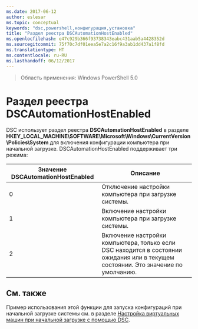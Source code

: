 ```yaml
---
ms.date: 2017-06-12
author: eslesar
ms.topic: conceptual
keywords: "dsc,powershell,конфигурация,установка"
title: "Раздел реестра DSCAutomationHostEnabled"
ms.openlocfilehash: e47c929b366f93738343eabc431aab5a4428352d
ms.sourcegitcommit: 75f70c7df01eea5e7a2c16f9a3ab1dd437a1f8fd
ms.translationtype: HT
ms.contentlocale: ru-RU
ms.lasthandoff: 06/12/2017
---
```

>Область применения: Windows PowerShell 5.0

# <a name="dscautomationhostenabled-registry-key"></a>Раздел реестра DSCAutomationHostEnabled

DSC использует раздел реестра **DSCAutomationHostEnabled** в разделе **HKEY_LOCAL_MACHINE\SOFTWARE\Microsoft\Windows\CurrentVersion\Policies\System** для включения конфигурации компьютера при начальной загрузке.
DSCAutomationHostEnabled поддерживает три режима:

|  Значение DSCAutomationHostEnabled  |  Описание   | 
|---|---| 
0 | Отключение настройки компьютера при загрузке системы. |
1 | Включение настройки компьютера при загрузке системы. |
2 | Включение настройки компьютера, только если DSC находится в состоянии ожидания или в текущем состоянии. Это значение по умолчанию. |

## <a name="see-also"></a>См. также

Пример использования этой функции для запуска конфигураций при начальной загрузке системы см. в разделе [Настройка виртуальных машин при начальной загрузке с помощью DSC](bootstrapDsc.md).


